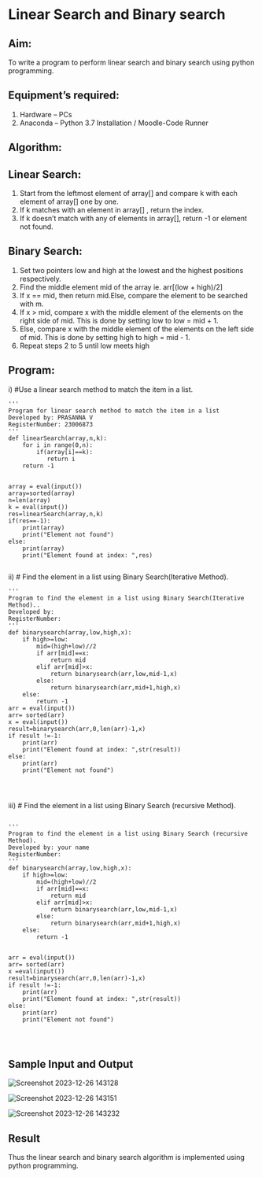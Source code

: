 # Linear Search and Binary search
## Aim:
To write a program to perform linear search and binary search using python programming.
## Equipment’s required:
1.	Hardware – PCs
2.	Anaconda – Python 3.7 Installation / Moodle-Code Runner
## Algorithm:
## Linear Search:
1.	Start from the leftmost element of array[] and compare k with each element of array[] one by one.
2.	If k matches with an element in array[] , return the index.
3.	If k doesn’t match with any of elements in array[], return -1 or element not found.
## Binary Search:
1.	Set two pointers low and high at the lowest and the highest positions respectively.
2.	Find the middle element mid of the array ie. arr[(low + high)/2]
3.	If x == mid, then return mid.Else, compare the element to be searched with m.
4.	If x > mid, compare x with the middle element of the elements on the right side of mid. This is done by setting low to low = mid + 1.
5.	Else, compare x with the middle element of the elements on the left side of mid. This is done by setting high to high = mid - 1.
6.	Repeat steps 2 to 5 until low meets high
## Program:
i)	#Use a linear search method to match the item in a list.
```
''' 
Program for linear search method to match the item in a list
Developed by: PRASANNA V
RegisterNumber: 23006873
'''
def linearSearch(array,n,k):
    for i in range(0,n):
        if(array[i]==k):
           return i
    return -1
    
    
array = eval(input())
array=sorted(array)
n=len(array)
k = eval(input()) 
res=linearSearch(array,n,k)
if(res==-1):
    print(array)
    print("Element not found")
else:
    print(array)
    print("Element found at index: ",res)


```
ii)	# Find the element in a list using Binary Search(Iterative Method).
```
''' 
Program to find the element in a list using Binary Search(Iterative Method)..
Developed by:
RegisterNumber: 
'''
def binarysearch(array,low,high,x):
    if high>=low:
        mid=(high+low)//2
        if arr[mid]==x:
            return mid
        elif arr[mid]>x:
            return binarysearch(arr,low,mid-1,x)
        else:
            return binarysearch(arr,mid+1,high,x)
    else:
        return -1
arr = eval(input())
arr= sorted(arr)
x = eval(input()) 
result=binarysearch(arr,0,len(arr)-1,x)
if result !=-1:
    print(arr)
    print("Element found at index: ",str(result))
else:
    print(arr)
    print("Element not found")




```
iii)	# Find the element in a list using Binary Search (recursive Method).
```

''' 
Program to find the element in a list using Binary Search (recursive Method).
Developed by: your name
RegisterNumber: 
'''
def binarysearch(array,low,high,x):
    if high>=low:
        mid=(high+low)//2
        if arr[mid]==x:
            return mid
        elif arr[mid]>x:
            return binarysearch(arr,low,mid-1,x)
        else:
            return binarysearch(arr,mid+1,high,x)
    else:
        return -1
        
        
arr = eval(input())
arr= sorted(arr)
x =eval(input())
result=binarysearch(arr,0,len(arr)-1,x)
if result !=-1:
    print(arr)
    print("Element found at index: ",str(result))
else:
    print(arr)
    print("Element not found")
    



```
## Sample Input and Output
![Screenshot 2023-12-26 143128](https://github.com/prasannavenkat01/Search-Algorithm/assets/150702500/263a28ac-de0c-4dc7-804b-bbfbacd30234)

![Screenshot 2023-12-26 143151](https://github.com/prasannavenkat01/Search-Algorithm/assets/150702500/7cfad59b-9e3a-45b8-962b-5cbece28f819)

![Screenshot 2023-12-26 143232](https://github.com/prasannavenkat01/Search-Algorithm/assets/150702500/cf3cd79d-ba30-477e-a04b-5668c8b0b184)


## Result
Thus the linear search and binary search algorithm is implemented using python programming.
